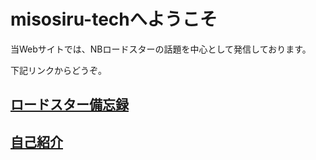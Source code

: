 # misosiru-techへようこそ

当Webサイトでは、NBロードスターの話題を中心として発信しております。

下記リンクからどうぞ。

## <a href="https://misosiru-tech.github.io/memo/mx5-manual">ロードスター備忘録</a>

## <a href="https://misosiru-tech.github.io/memo/self-int">自己紹介</a>
